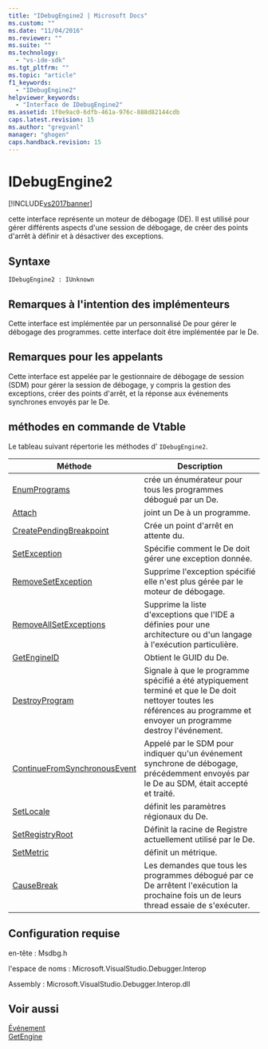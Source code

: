 ```yaml
---
title: "IDebugEngine2 | Microsoft Docs"
ms.custom: ""
ms.date: "11/04/2016"
ms.reviewer: ""
ms.suite: ""
ms.technology: 
  - "vs-ide-sdk"
ms.tgt_pltfrm: ""
ms.topic: "article"
f1_keywords: 
  - "IDebugEngine2"
helpviewer_keywords: 
  - "Interface de IDebugEngine2"
ms.assetid: 1f0e9ac0-6dfb-461a-976c-888d82144cdb
caps.latest.revision: 15
ms.author: "gregvanl"
manager: "ghogen"
caps.handback.revision: 15
---
```

# IDebugEngine2
[!INCLUDE[vs2017banner](../../../code-quality/includes/vs2017banner.md)]

cette interface représente un moteur de débogage \(DE\).  Il est utilisé pour gérer différents aspects d'une session de débogage, de créer des points d'arrêt à définir et à désactiver des exceptions.  
  
## Syntaxe  
  
```  
IDebugEngine2 : IUnknown  
```  
  
## Remarques à l'intention des implémenteurs  
 Cette interface est implémentée par un personnalisé De pour gérer le débogage des programmes.  cette interface doit être implémentée par le De.  
  
## Remarques pour les appelants  
 Cette interface est appelée par le gestionnaire de débogage de session \(SDM\) pour gérer la session de débogage, y compris la gestion des exceptions, créer des points d'arrêt, et la réponse aux événements synchrones envoyés par le De.  
  
## méthodes en commande de Vtable  
 Le tableau suivant répertorie les méthodes d' `IDebugEngine2`.  
  
|Méthode|Description|  
|-------------|-----------------|  
|[EnumPrograms](../../../extensibility/debugger/reference/idebugengine2-enumprograms.md)|crée un énumérateur pour tous les programmes débogué par un De.|  
|[Attach](../../../extensibility/debugger/reference/idebugengine2-attach.md)|joint un De à un programme.|  
|[CreatePendingBreakpoint](../../../extensibility/debugger/reference/idebugengine2-creatependingbreakpoint.md)|Crée un point d'arrêt en attente du.|  
|[SetException](../../../extensibility/debugger/reference/idebugengine2-setexception.md)|Spécifie comment le De doit gérer une exception donnée.|  
|[RemoveSetException](../../../extensibility/debugger/reference/idebugengine2-removesetexception.md)|Supprime l'exception spécifié elle n'est plus gérée par le moteur de débogage.|  
|[RemoveAllSetExceptions](../Topic/IDebugEngine2::RemoveAllSetExceptions.md)|Supprime la liste d'exceptions que l'IDE a définies pour une architecture ou d'un langage à l'exécution particulière.|  
|[GetEngineID](../../../extensibility/debugger/reference/idebugengine2-getengineid.md)|Obtient le GUID du De.|  
|[DestroyProgram](../../../extensibility/debugger/reference/idebugengine2-destroyprogram.md)|Signale à que le programme spécifié a été atypiquement terminé et que le De doit nettoyer toutes les références au programme et envoyer un programme destroy l'événement.|  
|[ContinueFromSynchronousEvent](../Topic/IDebugEngine2::ContinueFromSynchronousEvent.md)|Appelé par le SDM pour indiquer qu'un événement synchrone de débogage, précédemment envoyés par le De au SDM, était accepté et traité.|  
|[SetLocale](../../../extensibility/debugger/reference/idebugengine2-setlocale.md)|définit les paramètres régionaux du De.|  
|[SetRegistryRoot](../../../extensibility/debugger/reference/idebugengine2-setregistryroot.md)|Définit la racine de Registre actuellement utilisé par le De.|  
|[SetMetric](../../../extensibility/debugger/reference/idebugengine2-setmetric.md)|définit un métrique.|  
|[CauseBreak](../../../extensibility/debugger/reference/idebugengine2-causebreak.md)|Les demandes que tous les programmes débogué par ce De arrêtent l'exécution la prochaine fois un de leurs thread essaie de s'exécuter.|  
  
## Configuration requise  
 en\-tête : Msdbg.h  
  
 l'espace de noms : Microsoft.VisualStudio.Debugger.Interop  
  
 Assembly : Microsoft.VisualStudio.Debugger.Interop.dll  
  
## Voir aussi  
 [Événement](../../../extensibility/debugger/reference/idebugeventcallback2-event.md)   
 [GetEngine](../../../extensibility/debugger/reference/idebugenginecreateevent2-getengine.md)